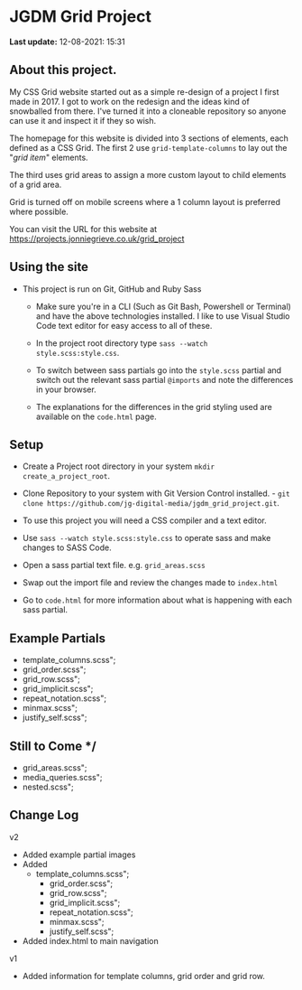 # JGDM Grid Project
**Last update:** 12-08-2021: 15:31


## About this project.

My CSS Grid website started out as a simple re-design of a project I first made in 2017. I got to work on the redesign and the ideas kind of snowballed from there. I've turned it into a cloneable repository so anyone can use it and inspect it if they so wish.

The homepage for this website is divided into 3 sections of elements, each defined as a CSS Grid. The first 2 use ```grid-template-columns``` to lay out the "*grid item*" elements.

The third uses grid areas to assign a more custom layout to child elements of a grid area.

Grid is turned off on mobile screens where a 1 column layout is preferred where possible.   

You can visit the URL for this website at https://projects.jonniegrieve.co.uk/grid_project

## Using the site

+ This project is run on Git, GitHub and Ruby Sass

  + Make sure you're in a CLI (Such as Git Bash, Powershell or Terminal) and have the above technologies installed. I like to use Visual Studio Code text editor for easy access to all of these. 

  + In the project root directory type ```sass --watch style.scss:style.css```.

  + To switch between sass partials go into the `style.scss` partial and switch out the relevant sass partial `@imports` and note the differences in your browser. 

  + The explanations for the differences in the grid styling used are available on the ```code.html``` page.

## Setup

+ Create a Project root directory in your system ```mkdir create_a_project_root```.

+ Clone Repository to your system with Git Version Control installed. - ```git clone https://github.com/jg-digital-media/jgdm_grid_project.git```.

+ To use this project you will need a CSS compiler and a text editor.

+ Use `sass --watch style.scss:style.css` to operate sass and make changes to SASS Code.

+ Open a sass partial text file. e.g. `grid_areas.scss`

+ Swap out the import file and review the changes made to `index.html`

+ Go to `code.html` for more information about what is happening with each sass partial.


## Example Partials


+ template_columns.scss";
+ grid_order.scss";
+ grid_row.scss";
+ grid_implicit.scss";
+ repeat_notation.scss";
+ minmax.scss";
+ justify_self.scss";



## Still to Come */

+ grid_areas.scss";
+ media_queries.scss";
+ nested.scss";


## Change Log

v2
+ Added example partial images
+ Added
  + template_columns.scss";
    + grid_order.scss";
    + grid_row.scss";
    + grid_implicit.scss";
    + repeat_notation.scss";
    + minmax.scss";
    + justify_self.scss";
+ Added index.html to main navigation


v1
  + Added information for template columns, grid order and grid row.


